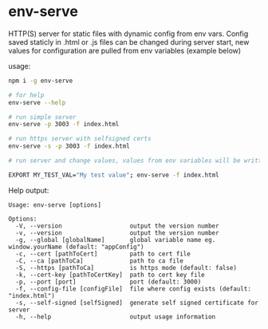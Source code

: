 # env-serve

HTTP(S) server for static files with dynamic config from env vars. Config saved staticly in .html or .js files can be changed during server start, new values for configuration are pulled from env variables (example below)

usage:

```bash
npm i -g env-serve

# for help
env-serve --help

# run simple server
env-serve -p 3003 -f index.html

# run https server with selfsigned certs
env-serve -s -p 3003 -f index.html

# run server and change values, values from env variables will be written to config in index.html

EXPORT MY_TEST_VAL="My test value"; env-serve -f index.html
```

Help output:
```text
Usage: env-serve [options]

Options:
  -V, --version                   output the version number
  -v, --version                   output the version number
  -g, --global [globalName]       global variable name eg. window.yourName (default: "appConfig")
  -c, --cert [pathToCert]         path to cert file
  -C, --ca [pathToCa]             path to ca file
  -S, --https [pathToCa]          is https mode (default: false)
  -k, --cert-key [pathToCertKey]  path to cert key file
  -p, --port [port]               port (default: 3000)
  -f, --config-file [configFile]  file where config exists (default: "index.html")
  -s, --self-signed [selfSigned]  generate self signed certificate for server
  -h, --help                      output usage information
```
